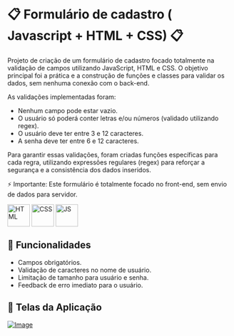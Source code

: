 # 📋 Formulário de cadastro ( Javascript + HTML + CSS) 📋

Projeto de criação de um formulário de cadastro focado totalmente na validação de campos utilizando JavaScript, HTML e CSS.
O objetivo principal foi a prática e a construção de funções e classes para validar os dados, sem nenhuma conexão com o back-end.

As validações implementadas foram:

- Nenhum campo pode estar vazio.
- O usuário só poderá conter letras e/ou números (validado utilizando regex).
- O usuário deve ter entre 3 e 12 caracteres.
- A senha deve ter entre 6 e 12 caracteres.

Para garantir essas validações, foram criadas funções específicas para cada regra, utilizando expressões regulares (regex) para reforçar a segurança e a consistência dos dados inseridos.

⚡ Importante: Este formulário é totalmente focado no front-end, sem envio de dados para servidor.

<div style="display:inline_block" > 
<img align="center" alt="HTML" src="https://cdn-icons-png.flaticon.com/512/1051/1051277.png?w=360" style="height:50px; width:auto" target="_blank"> 
<img align="center" alt="CSS" src="https://upload.wikimedia.org/wikipedia/commons/thumb/6/62/CSS3_logo.svg/800px-CSS3_logo.svg.png" style="height:50px; width:auto" target="_blank"> 
<img align="center" alt="JS" src="https://upload.wikimedia.org/wikipedia/commons/3/3b/Javascript_Logo.png" style="height:50px; width:auto" target="_blank"> 
</div>

## 🎯 Funcionalidades

- Campos obrigatórios.
- Validação de caracteres no nome de usuário.
- Limitação de tamanho para usuário e senha.
- Feedback de erro imediato para o usuário.

## 📸 Telas da Aplicação

[![Image](https://github.com/user-attachments/assets/97c00f89-495e-4831-8f1b-cd3b555aa816)](https://caioassis-dev.github.io/registrationForm/)
